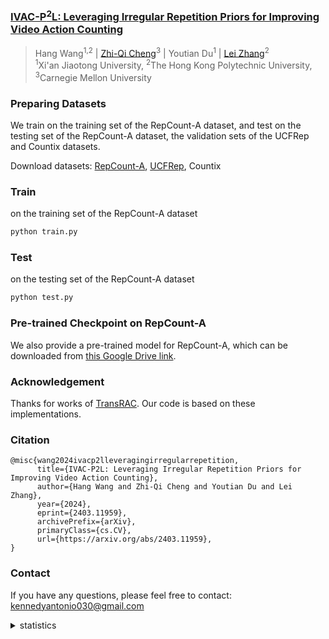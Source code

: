### [IVAC-P<sup>2</sup>L: Leveraging Irregular Repetition Priors for Improving Video Action Counting](https://arxiv.org/pdf/2403.11959.pdf)
> Hang Wang<sup>1,2</sup> | 
[Zhi-Qi Cheng](https://github.com/zhiqicheng)<sup>3</sup> |
Youtian Du<sup>1</sup> |
[Lei Zhang](https://www4.comp.polyu.edu.hk/~cslzhang/)<sup>2</sup> <br>
<sup>1</sup>Xi'an Jiaotong University, <sup>2</sup>The Hong Kong Polytechnic University, <sup>3</sup>Carnegie Mellon University <br>


### Preparing Datasets
We train on the training set of the RepCount-A dataset, and test on the testing set of the RepCount-A dataset, the validation sets of the UCFRep and Countix datasets.

Download datasets: [RepCount-A](https://svip-lab.github.io/dataset/RepCount_dataset.html), [UCFRep](https://www.crcv.ucf.edu/data/UCF101.php), Countix

### Train

on the training set of the RepCount-A dataset
```bash
python train.py
```

### Test

on the testing set of the RepCount-A dataset
```bash
python test.py
```

### Pre-trained Checkpoint on RepCount-A

We also provide a pre-trained model for RepCount-A, which can be downloaded from [this Google Drive link](https://drive.google.com/file/d/1gFUhs-Kjacpy6wMxvIi0B4VnVlAlxnhP/view?usp=sharing).

### Acknowledgement

Thanks for works of [TransRAC](https://github.com/SvipRepetitionCounting/TransRAC). Our code is based on these implementations.


### Citation 
```
@misc{wang2024ivacp2lleveragingirregularrepetition,
      title={IVAC-P2L: Leveraging Irregular Repetition Priors for Improving Video Action Counting}, 
      author={Hang Wang and Zhi-Qi Cheng and Youtian Du and Lei Zhang},
      year={2024},
      eprint={2403.11959},
      archivePrefix={arXiv},
      primaryClass={cs.CV},
      url={https://arxiv.org/abs/2403.11959}, 
}
```


### Contact
If you have any questions, please feel free to contact: kennedyantonio030@gmail.com


<details>
<summary>statistics</summary>

<a href="https://info.flagcounter.com/aecG"><img src="https://s01.flagcounter.com/mini/aecG/bg_FFFFFF/txt_000000/border_CCCCCC/flags_0/" alt="Flag Counter" border="0"></a>

</details>

